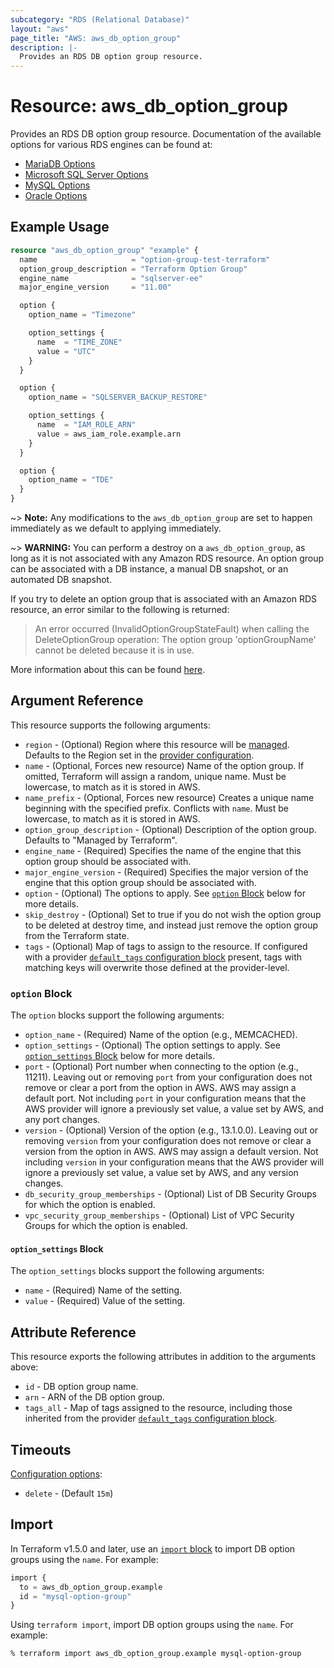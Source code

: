 ```yaml
---
subcategory: "RDS (Relational Database)"
layout: "aws"
page_title: "AWS: aws_db_option_group"
description: |-
  Provides an RDS DB option group resource.
---
```


# Resource: aws_db_option_group

Provides an RDS DB option group resource. Documentation of the available options for various RDS engines can be found at:

* [MariaDB Options](https://docs.aws.amazon.com/AmazonRDS/latest/UserGuide/Appendix.MariaDB.Options.html)
* [Microsoft SQL Server Options](https://docs.aws.amazon.com/AmazonRDS/latest/UserGuide/Appendix.SQLServer.Options.html)
* [MySQL Options](https://docs.aws.amazon.com/AmazonRDS/latest/UserGuide/Appendix.MySQL.Options.html)
* [Oracle Options](https://docs.aws.amazon.com/AmazonRDS/latest/UserGuide/Appendix.Oracle.Options.html)

## Example Usage

```terraform
resource "aws_db_option_group" "example" {
  name                     = "option-group-test-terraform"
  option_group_description = "Terraform Option Group"
  engine_name              = "sqlserver-ee"
  major_engine_version     = "11.00"

  option {
    option_name = "Timezone"

    option_settings {
      name  = "TIME_ZONE"
      value = "UTC"
    }
  }

  option {
    option_name = "SQLSERVER_BACKUP_RESTORE"

    option_settings {
      name  = "IAM_ROLE_ARN"
      value = aws_iam_role.example.arn
    }
  }

  option {
    option_name = "TDE"
  }
}
```

~> **Note:** Any modifications to the `aws_db_option_group` are set to happen immediately as we default to applying immediately.

~> **WARNING:** You can perform a destroy on a `aws_db_option_group`, as long as it is not associated with any Amazon RDS resource. An option group can be associated with a DB instance, a manual DB snapshot, or an automated DB snapshot.

If you try to delete an option group that is associated with an Amazon RDS resource, an error similar to the following is returned:

> An error occurred (InvalidOptionGroupStateFault) when calling the DeleteOptionGroup operation: The option group 'optionGroupName' cannot be deleted because it is in use.

More information about this can be found [here](https://docs.aws.amazon.com/AmazonRDS/latest/UserGuide/USER_WorkingWithOptionGroups.html#USER_WorkingWithOptionGroups.Delete).

## Argument Reference

This resource supports the following arguments:

* `region` - (Optional) Region where this resource will be [managed](https://docs.aws.amazon.com/general/latest/gr/rande.html#regional-endpoints). Defaults to the Region set in the [provider configuration](https://registry.terraform.io/providers/hashicorp/aws/latest/docs#aws-configuration-reference).
* `name` - (Optional, Forces new resource) Name of the option group. If omitted, Terraform will assign a random, unique name. Must be lowercase, to match as it is stored in AWS.
* `name_prefix` - (Optional, Forces new resource) Creates a unique name beginning with the specified prefix. Conflicts with `name`. Must be lowercase, to match as it is stored in AWS.
* `option_group_description` - (Optional) Description of the option group. Defaults to "Managed by Terraform".
* `engine_name` - (Required) Specifies the name of the engine that this option group should be associated with.
* `major_engine_version` - (Required) Specifies the major version of the engine that this option group should be associated with.
* `option` - (Optional) The options to apply. See [`option` Block](#option-block) below for more details.
* `skip_destroy` - (Optional) Set to true if you do not wish the option group to be deleted at destroy time, and instead just remove the option group from the Terraform state.
* `tags` - (Optional) Map of tags to assign to the resource. If configured with a provider [`default_tags` configuration block](https://registry.terraform.io/providers/hashicorp/aws/latest/docs#default_tags-configuration-block) present, tags with matching keys will overwrite those defined at the provider-level.

### `option` Block

The `option` blocks support the following arguments:

* `option_name` - (Required) Name of the option (e.g., MEMCACHED).
* `option_settings` - (Optional) The option settings to apply. See [`option_settings` Block](#option_settings-block) below for more details.
* `port` - (Optional) Port number when connecting to the option (e.g., 11211). Leaving out or removing `port` from your configuration does not remove or clear a port from the option in AWS. AWS may assign a default port. Not including `port` in your configuration means that the AWS provider will ignore a previously set value, a value set by AWS, and any port changes.
* `version` - (Optional) Version of the option (e.g., 13.1.0.0). Leaving out or removing `version` from your configuration does not remove or clear a version from the option in AWS. AWS may assign a default version. Not including `version` in your configuration means that the AWS provider will ignore a previously set value, a value set by AWS, and any version changes.
* `db_security_group_memberships` - (Optional) List of DB Security Groups for which the option is enabled.
* `vpc_security_group_memberships` - (Optional) List of VPC Security Groups for which the option is enabled.

#### `option_settings` Block

The `option_settings` blocks support the following arguments:

* `name` - (Required) Name of the setting.
* `value` - (Required) Value of the setting.

## Attribute Reference

This resource exports the following attributes in addition to the arguments above:

* `id` - DB option group name.
* `arn` - ARN of the DB option group.
* `tags_all` - Map of tags assigned to the resource, including those inherited from the provider [`default_tags` configuration block](https://registry.terraform.io/providers/hashicorp/aws/latest/docs#default_tags-configuration-block).

## Timeouts

[Configuration options](https://developer.hashicorp.com/terraform/language/resources/syntax#operation-timeouts):

- `delete` - (Default `15m`)

## Import

In Terraform v1.5.0 and later, use an [`import` block](https://developer.hashicorp.com/terraform/language/import) to import DB option groups using the `name`. For example:

```terraform
import {
  to = aws_db_option_group.example
  id = "mysql-option-group"
}
```

Using `terraform import`, import DB option groups using the `name`. For example:

```console
% terraform import aws_db_option_group.example mysql-option-group
```
